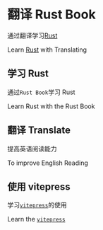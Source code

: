 # 翻译 Rust Book

通过翻译学习[Rust][RustLink]

Learn [Rust][RustLink] with Translating

[RustLink]:[https://www.rust-lang.org/]

## 学习 Rust

通过`Rust Book`学习 Rust

Learn Rust with the Rust Book

## 翻译 Translate

提高英语阅读能力

To improve English Reading

## 使用 vitepress

学习[`vitepress`][vitepressLink]的使用

Learn the [`vitepress`][vitepressLink]

[vitepressLink]: [https://vitepress.dev/]

